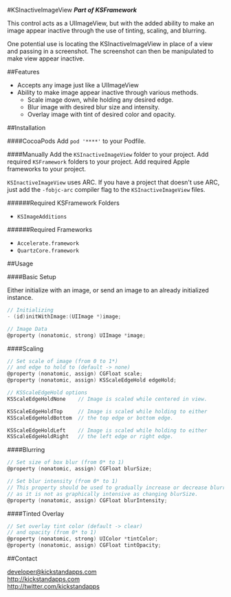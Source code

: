 #KSInactiveImageView
__*Part of KSFramework*__

This control acts as a UIImageView, but with the added ability to make an image appear inactive through the use of tinting, scaling, and blurring.

One potential use is locating the KSInactiveImageView in place of a view and passing in a screenshot. The screenshot can then be manipulated to make view appear inactive.

##Features

- Accepts any image just like a UIImageView
- Ability to make image appear inactive through various methods.
  - Scale image down, while holding any desired edge.
  - Blur image with desired blur size and intensity.
  - Overlay image with tint of desired color and opacity.

##Installation

####CocoaPods
Add `pod '****'` to your Podfile.

####Manually
Add the `KSInactiveImageView` folder to your project. Add required `KSFramework` folders to your project. Add required Apple frameworks to your project. 

`KSInactiveImageView` uses ARC. If you have a project that doesn't use ARC, just add the `-fobjc-arc` compiler flag to the `KSInactiveImageView` files.

######Required KSFramework Folders
- `KSImageAdditions`

######Required Frameworks
- `Accelerate.framework`
- `QuartzCore.framework`

##Usage

####Basic Setup

Either initialize with an image, or send an image to an already initialized instance.
```objective-c
// Initializing
- (id)initWithImage:(UIImage *)image;

// Image Data
@property (nonatomic, strong) UIImage *image;
```

####Scaling

```objective-c
// Set scale of image (from 0 to 1*)
// and edge to hold to (default -> none)
@property (nonatomic, assign) CGFloat scale;
@property (nonatomic, assign) KSScaleEdgeHold edgeHold;

// KSScaleEdgeHold options
KSScaleEdgeHoldNone    // Image is scaled while centered in view.

KSScaleEdgeHoldTop     // Image is scaled while holding to either
KSScaleEdgeHoldBottom  // the top edge or bottom edge.

KSScaleEdgeHoldLeft    // Image is scaled while holding to either
KSScaleEdgeHoldRight   // the left edge or right edge.
```

####Blurring

```objective-c
// Set size of box blur (from 0* to 1)
@property (nonatomic, assign) CGFloat blurSize;

// Set blur intensity (from 0* to 1)
// This property should be used to gradually increase or decrease blurring 
// as it is not as graphically intensive as changing blurSize.
@property (nonatomic, assign) CGFloat blurIntensity;
```

####Tinted Overlay

```objective-c
// Set overlay tint color (default -> clear)
// and opacity (from 0* to 1)
@property (nonatomic, strong) UIColor *tintColor;
@property (nonatomic, assign) CGFloat tintOpacity;
```

##Contact

developer@kickstandapps.com<br />
http://kickstandapps.com<br />
http://twitter.com/kickstandapps
